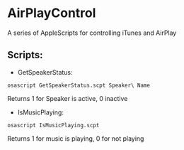 # AirPlayControl

A series of AppleScripts for controlling iTunes and AirPlay

## Scripts:

* GetSpeakerStatus: 
```
osascript GetSpeakerStatus.scpt Speaker\ Name
```
Returns 1 for Speaker is active, 0 inactive

* IsMusicPlaying:
```
osascript IsMusicPlaying.scpt
```
Returns 1 for music is playing, 0 for not playing